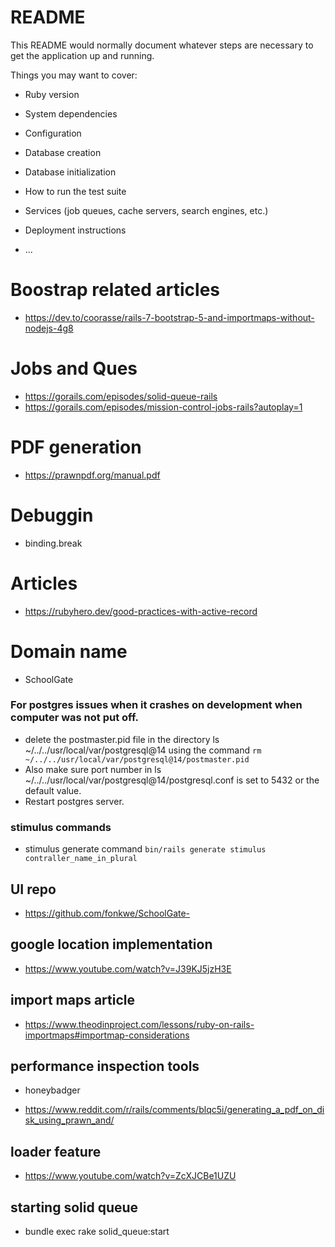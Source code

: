 # README

This README would normally document whatever steps are necessary to get the
application up and running.

Things you may want to cover:

* Ruby version

* System dependencies

* Configuration

* Database creation

* Database initialization

* How to run the test suite

* Services (job queues, cache servers, search engines, etc.)

* Deployment instructions

* ...

# Boostrap related articles
- https://dev.to/coorasse/rails-7-bootstrap-5-and-importmaps-without-nodejs-4g8

# Jobs and Ques
- https://gorails.com/episodes/solid-queue-rails
- https://gorails.com/episodes/mission-control-jobs-rails?autoplay=1

# PDF generation
- https://prawnpdf.org/manual.pdf

# Debuggin
- binding.break

# Articles
- https://rubyhero.dev/good-practices-with-active-record

# Domain name
- SchoolGate

### For postgres issues when it crashes on development when computer was not put off.
- delete the postmaster.pid file in the directory ls ~/../../usr/local/var/postgresql@14 using the command
`rm ~/../../usr/local/var/postgresql@14/postmaster.pid`
- Also make sure port number in ls ~/../../usr/local/var/postgresql@14/postgresql.conf is set to 5432 or the default value.
- Restart postgres server.

### stimulus commands
- stimulus generate command
`bin/rails generate stimulus contraller_name_in_plural`

## UI repo
- https://github.com/fonkwe/SchoolGate-

## google location implementation
- https://www.youtube.com/watch?v=J39KJ5jzH3E

## import maps article
- https://www.theodinproject.com/lessons/ruby-on-rails-importmaps#importmap-considerations

## performance inspection tools
- honeybadger

- https://www.reddit.com/r/rails/comments/blqc5i/generating_a_pdf_on_disk_using_prawn_and/

## loader feature
- https://www.youtube.com/watch?v=ZcXJCBe1UZU

## starting solid queue
- bundle exec rake solid_queue:start
